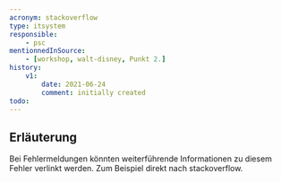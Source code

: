 ```yaml
---
acronym: stackoverflow
type: itsystem
responsible:
    - psc
mentionnedInSource: 
    - [workshop, walt-disney, Punkt 2.]   
history:
    v1:
        date: 2021-06-24
        comment: initially created
todo:
---
```


## Erläuterung

Bei Fehlermeldungen könnten weiterführende Informationen zu diesem Fehler verlinkt werden. Zum Beispiel direkt nach stackoverflow.